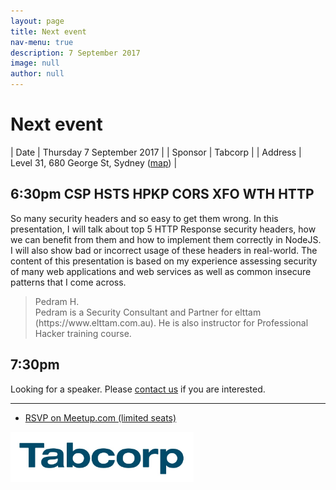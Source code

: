 ```yaml
---
layout: page
title: Next event
nav-menu: true
description: 7 September 2017
image: null
author: null
---
```


# Next event

| Date | Thursday 7 September 2017 |
| Sponsor | Tabcorp |
| Address | Level 31, 680 George St, Sydney ([map](https://www.google.com.au/maps/place/680+George+St,+Sydney+NSW+2000/@-33.8773271,151.2039252,17z)) |

## 6:30pm CSP HSTS HPKP CORS XFO WTH HTTP

So many security headers and so easy to get them wrong. In this presentation, I will talk about top 5 HTTP Response security headers, how we can benefit from them and how to implement them correctly in NodeJS. I will also show bad or incorrect usage of these headers in real-world. The content of this presentation is based on my experience assessing security of many web applications and web services as well as common insecure patterns that I come across.

<blockquote>Pedram H. <br />Pedram is a Security Consultant and Partner for elttam (https://www.elttam.com.au). He is also instructor for Professional Hacker training course.</blockquote>

## 7:30pm

Looking for a speaker. Please <a href="pages/contact.html">contact us</a> if you are interested.

---

<ul class="actions">
  <li>
    <a href="https://www.meetup.com/sydney-node-ninjas/events/238092619/" class="button">RSVP on Meetup.com (limited seats)</a>
  </li>
</ul>

<img src="/assets/images/sponsors/tabcorp.jpg" height="80" />
